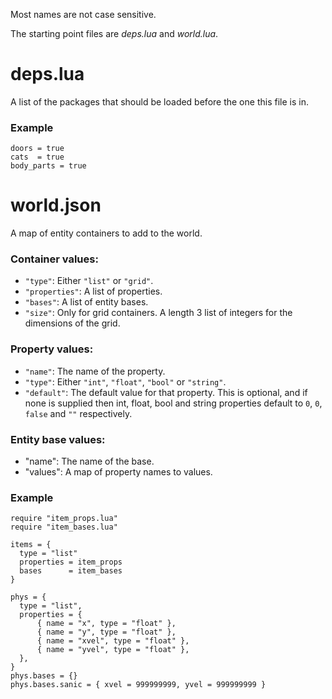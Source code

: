 Most names are not case sensitive.

The starting point files are *deps.lua* and *world.lua*.

# deps.lua
A list of the packages that should be loaded before the one this file is in.
### Example

    doors = true
    cats  = true
    body_parts = true

# world.json
A map of entity containers to add to the world.
### Container values:
* `"type"`: Either `"list"` or `"grid"`.
* `"properties"`: A list of properties.
* `"bases"`: A list of entity bases.
* `"size"`: Only for grid containers. A length 3 list of integers for the dimensions of the grid.
### Property values:
* `"name"`: The name of the property.
* `"type"`: Either `"int"`, `"float"`, `"bool"` or `"string"`.
* `"default"`: The default value for that property. This is optional, and if none is supplied
               then int, float, bool and string properties default to `0`, `0`, `false` and `""` respectively.
### Entity base values:
* "name": The name of the base.
* "values": A map of property names to values.

### Example

    require "item_props.lua"
    require "item_bases.lua"

    items = {
      type = "list"
      properties = item_props
      bases      = item_bases
    }

    phys = {
      type = "list",
      properties = {
          { name = "x", type = "float" },
          { name = "y", type = "float" },
          { name = "xvel", type = "float" },
          { name = "yvel", type = "float" },
      },
    }
    phys.bases = {}
    phys.bases.sanic = { xvel = 999999999, yvel = 999999999 }

